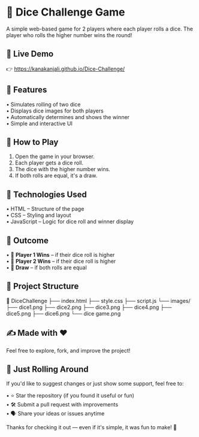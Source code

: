 # 🎲 Dice Challenge Game
A simple web-based game for 2 players where each player rolls a dice. The player who rolls the higher number wins the round!

## 🔗 Live Demo
👉  https://kanakanjali.github.io/Dice-Challenge/

## 📝 Features
• Simulates rolling of two dice  
• Displays dice images for both players  
• Automatically determines and shows the winner  
• Simple and interactive UI  

## 🚀 How to Play
1. Open the game in your browser.  
2. Each player gets a dice roll.  
3. The dice with the higher number wins.  
4. If both rolls are equal, it's a draw.  

## 🔧 Technologies Used
• HTML – Structure of the page  
• CSS – Styling and layout  
• JavaScript – Logic for dice roll and winner display 

## 🏁 Outcome
• 🎉 **Player 1 Wins** – if their dice roll is higher  
• 🎉 **Player 2 Wins** – if their dice roll is higher  
• 🤝 **Draw** – if both rolls are equal  

## 📂 Project Structure

📁 DiceChallenge
├── index.html
├── style.css
├── script.js
└── images/
├── dice1.png
├── dice2.png
├── dice3.png
├── dice4.png
├── dice5.png
├── dice6.png
└── dice game.png

## ✍️ Made with ❤️   
Feel free to explore, fork, and improve the project!

## 🎲 Just Rolling Around
If you'd like to suggest changes or just show some support, feel free to:

• ⭐ Star the repository (if you found it useful or fun)  
• 🛠️ Submit a pull request with improvements  
• 🗣️ Share your ideas or issues anytime  

Thanks for checking it out — even if it's simple, it was fun to make! 🎲
